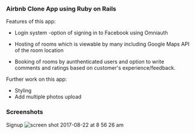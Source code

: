 ### Airbnb Clone App using Ruby on Rails

 Features of this app:
  - Login system 
     -option of signing in to Facebook using Omniauth


  - Hosting of rooms which is viewable by many including Google Maps API of the room location
  - Booking of rooms by aunthenticated users and option to write comments and ratings based 
    on customer's experience/feedback.
  
  Further work on this app:
  - Styling
  - Add multiple photos upload
  
 ### Screenshots
 
Signup
 ![screen shot 2017-08-22 at 8 56 26 am](https://user-images.githubusercontent.com/26729817/29544049-1038e260-8718-11e7-9108-510bbc17b9a7.png)
 
